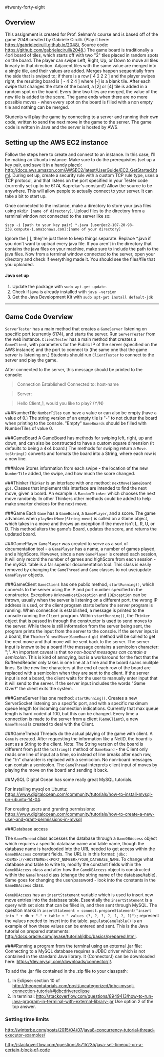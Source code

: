 #twenty-forty-eight

## Overview
This assignment is created for Prof. Selman's course and is based off of the game 2048 created by Gabriele Cirulli. (Play it here: https://gabrielecirulli.github.io/2048/, Source code: https://github.com/gabrielecirulli/2048.) The game board is traditionally a 4x4 board of tiles, which starts off with two "2" tiles placed in random spots on the board. The player can swipe Left, Right, Up, or Down to move all tiles linearly in that direction. Adjacent tiles with the same value are merged into a single tile, and their values are added. Merges happen sequentially from the side that is swiped to; if there is a row [ 4 2 2 2 ] and the player swipes right, the resulting board is [ - 4 2 4 ] where [-] is a blank tile. After each swipe that changes the state of the board, a [2] or [4] tile is added in a random spot on the board. Every time two tiles are merged, the value of the new tile is added to the score. The game ends when there are no more possible moves - when every spot on the board is filled with a non empty tile and nothing can be merged. 

Students will play the game by connecting to a server and running their own code, written to send the next move in the game to the server. The game code is written in Java and the server is hosted by AWS.

## Setting up the AWS EC2 instance
Follow the steps here to create and connect to an instance. In this case, I'll be making an Ubuntu instance. Make sure to do the prerequisites (set up a key pair, and save it in a handy place): http://docs.aws.amazon.com/AWSEC2/latest/UserGuide/EC2_GetStarted.html. During set up, create a security rule with a custom TCP rule type, uses a TCP protocol, and that listens on the port specified in your Tester code (currently set up to be 6174, Kaprekar's constant!) Allow the source to be anywhere. This will allow people to actually connect to your server. It can take a bit to start up. 

Once connected to the instance, make a directory to store your java files using `mkdir [name of directory]`. Upload files to the directory from a terminal window not connected to the server like so:

`$scp -i [path to your key pair] *.java [user@ec2-107-20-98-238.compute-1.amazonaws.com]:[name of your directory]`

Ignore the [ ], they're just there to keep things separate. Replace *.java if you don't want to upload every java file. If you aren't in the directory that contains the java files on your machine, make sure to include the path to the java files. Now from a terminal window connected to the server, open your directory and check if everything made it. You should see the files/file that you uploaded.

#### Java set up
1. Update the package with `sudo apt-get update`.
2. Check if java is already installed with `java -version`
3. Get the Java Development Kit with `sudo apt-get install default-jdk`

-----

## Game Code Overview
`ServerTester` has a main method that creates a `GameServer` listening on specific port (currently 6174), and starts the server. Run `ServerTester` from the web instance. `ClientTester` has a main method that creates a `GameClient`, with parameters for the Public IP of the server (specified on the AWS instance) and the port to connect to (the same one that the game server is listening on.) Students should run `ClientTester` to connect to the server and play the game.

After connected to the server, this message should be printed to the console:
>Connection Established! Connected to: host-name

>Server:

>Hello Client_1, would you like to play? (Y/N)

###NumberTile
`NumberTiles` can have a value or can also be empty (have a value of 0.) The string version of an empty tile is "-" to not clutter the board when printing to the console. "Empty" `GameBoards` should be filled with NumberTiles of value 0.

###GameBoard
A GameBoard has methods for swiping left, right, up and down, and can also be constructed to have a custom square dimension (it defaults to being a 4x4 board.) The methods for swiping return a `Move`. `toString()` converts and formats the board into a String, where each row is a new line.

###Move
Stores information from each swipe - the location of the new `NumberTile` added, the swipe, and how much the score changed.

###Thinker
`Thinker` is an interface with one method: `nextMove(GameBoard gb)`. Classes that implement this interface are intended to find the next move, given a board. An example is `RandomThinker` which chooses the next move randomly. In other Thinkers other methods could be added to help make smarter choices for the next move.

###Game
Each `Game` has a `GameBoard`, a `GamePlayer`, and a score. The game advances when `playNextMove(String move)` is called on a Game object, which takes in a move and throws an exception if the move isn't L, R, U, or D. This method alters the game's Board, updates the score, and returns the updated board.  

###GamePlayer
`GamePlayer` was created to serve as a sort of documentation tool - a `GamePlayer` has a name, a number of games played, and a highScore. However, since a new `GamePlayer` is created each session, it will only record the number of games and highScore from each session - the mySQL table is a far superior documentation tool. This class is easily removed by changing the `GameThread` and `Game` classes to not use/update `GamePlayer` objects.

###GameClient
`GameClient` has one public method, `startRunning()`, which connects to the server using the IP and port number specified in the constructor. Exceptions `UnknownHostException` and `IOException` can be thrown, usually when the server is listening on a different port, the wrong IP address is used, or the client program starts before the server program is running. When connection is established, a message is printed to the console running the `Client` program. Within `startRunning()`, the `Thinker` object that is passed in through the constructor is used to send moves to the server. While there is still information from the server being sent, the program prints the input from the server to the console. If the server input is a board, the `Thinker`'s `nextMove(GameBoard gb)` method will be called to get the next move and that move will be sent back to the server. The server input is known to be a board if the message contains a semicolon character: ";". An important caveat is that _no non-board messages can contain a semicolon_. This is kind of annoying, but is a workaround for the fact that the BufferedReader only takes in one line at a time and the board spans mulitple lines. So the new line characters at the end of each row of the board are replaced with a semicolon when they are sent to the client. If the server input is not a board, the client waits for the user to manually enter input that it will send to the server. If the server input includes the words "Game Over!" the client exits the system.

###GameServer
Has one method: `startRunning()`. Creates a new ServerSocket listening on a specific port, and with a specific maximum queue length for incoming connection indications. Currently that max queue length is hard coded at 100, but this can be changed. Every time a connection is made to the server from a client (`GameClient`), a new `GameThread` is created to deal with the Client.

###GameThread
Threads do the actual playing of the game with client. A `Game` is created. After requesting the information like a NetID, the board is sent as a String to the client. Note: The String version of the board is different from just the `toString()` method of `GameBoard` - the Client only reads one line of input at a time, so instead of line breaks after each row, the "\n" character is replaced with a semicolon. No non-board messages can contain a semicolon. The `GameThread` interprets client input of moves by playing the move on the board and sending it back.

##MySQL
Digital Ocean has some really great MySQL tutorials.

For installing mysql on Ubuntu: https://www.digitalocean.com/community/tutorials/how-to-install-mysql-on-ubuntu-14-04.

For creating users and granting permissions: https://www.digitalocean.com/community/tutorials/how-to-create-a-new-user-and-grant-permissions-in-mysql

###Database access

The `GameThread` class accesses the database through a  `GameDBAccess` object which requires a specific database name and table name, though the database name is hardcoded into the URL needed to get access within the `GameDBAccess` constant fields. The URL is in this format: `jdbc:<DBMS>://<HOSTNAME>:<PORT_NUMBER>/YOUR_DATABASE_NAME`. To change what database and table to write to, modify the constant fields within the `GameDBAccess` class and alter how the `GameDBAccess` object is constructed within the `GameThread` class (change the string name of the database/table). Same goes for changing the user/password - look into the constants in the `GameDBAccess` class.

`GameDBAccess` has an `insertStatement` variable which is used to insert new move entries into the database table. Essentially the `insertStatement` is a query with set slots that can be filled in, and then sent through MySQL. The question marks in `insertStatement = connect.prepareStatement("insert into " + db + "." + table + " values (?, ?, ?, ?, ?, ?, ?)");` represent the values needed to insert into the table. `populateGameTable()` is an example of how these values can be entered and sent. This is the Java tutorial on prepared statements: http://docs.oracle.com/javase/tutorial/jdbc/basics/prepared.html.


####Running a program from the terminal using an external .jar file: 
Connecting to a MySQL database requires a JDBC driver which is not contained in the standard Java library. It (ConnectorJ) can be downloaded here: https://dev.mysql.com/downloads/connector/j/. 

To add the .jar file contained in the .zip file to your classpath:

1. In Eclipse: section 10 of http://theopentutorials.com/post/uncategorized/jdbc-mysql-connection-tutorial/#jdbcdrivereclipse
2. In terminal: http://stackoverflow.com/questions/8949413/how-to-run-java-program-in-terminal-with-external-library-jar
Use option 2 of the top answer.

### Setting time limits

http://winterbe.com/posts/2015/04/07/java8-concurrency-tutorial-thread-executor-examples/

http://stackoverflow.com/questions/5715235/java-set-timeout-on-a-certain-block-of-code




